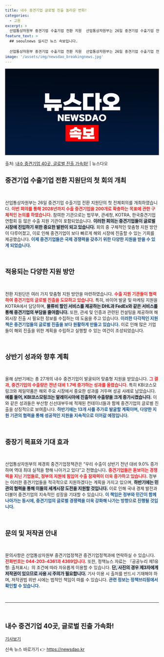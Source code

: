 ```yaml
---
title: 내수 중견기업 글로벌 진출 놀라운 변화!
categories:
  - 고용
excerpt: >
  산업통상자원부 중견기업 수출기업 전환 지원  산업통상자원부는 26일 중견기업 수출기업 전환 지원단 첫 전체회…
feature_text: >
  ## seoulnews 실시간 뉴스 속보입니다.

  산업통상자원부 중견기업 수출기업 전환 지원  산업통상자원부는 26일 중견기업 수출기업 전환 지원단 첫 전체회…
image: '/assets/img/newsdao_breakingnews.jpg'
---
```


![뉴스다오 속보](/assets/img/newsdao_breakingnews.jpg)

<p>출처: <a href="https://newsdao.kr/5058" rel="dofollow">내수 중견기업 40곳, 글로벌 진출 가속화!</a> | 뉴스다오</p>

<h2 data-ke-size="size26">중견기업 수출기업 전환 지원단의 첫 회의 개최</h2>

<p data-ke-size="size16">&nbsp;</p>

산업통상자원부는 26일 중견기업 수출기업 전환 지원단의 첫 전체회의를 개최하였습니다. <b><span style="color: #ee2323;">이번 회의를 통해 2028년까지 수출 중견기업을 200개로 확충하는 목표에 관한 구체적인 논의를 하였습니다.</span></b> 참여한 기관으로는 법무부, 관세청, KOTRA, 한국중견기업연합회 등 많은 수출 지원 기관이 포함되었습니다. <b><span style="background-color: #21538527;">이러한 회의는 중견기업들이 글로벌 시장에 진입하기 위한 중요한 발판이 되고 있습니다.</span></b> 회의 중 구체적인 맞춤형 지원 방안이 다루어졌고, 이로 인해 중견기업이 보다 빠르게 해외 시장에 진출할 수 있는 기회를 제공했습니다. <b><span style="color: #1a5490;">이제 중견기업들은 국제 경쟁력을 갖추기 위한 다양한 지원을 받을 수 있게 되었습니다.</span></b>

<p data-ke-size="size16">&nbsp;</p>

<h2 data-ke-size="size26">적용되는 다양한 지원 방안</h2>

<p data-ke-size="size16">&nbsp;</p>

전환 지원단은 여러 가지 맞춤형 지원 방안을 마련하였습니다. <b><span style="color: #ee2323;">수출 지원 기관들이 협력하여 중견기업의 글로벌 진출을 도모하고 있습니다.</span></b> 특히, 바이어 발굴 및 마케팅 지원을 KOTRA에서 담당하며, <b><span style="background-color: #21538527;">물류비 할인 서비스를 제공하는 DHL과 FedEx와 같은 서비스를 통해 중견기업의 부담을 줄여줍니다.</span></b> 또한, 관세 및 인증과 관련된 컨설팅을 제공하여 해외시장 진출 시 필요한 정보를 수집하는 데 도움을 주고 있습니다. <b><span style="color: #1a5490;">이러한 다각적인 지원책은 중견기업들의 글로벌 진출을 보다 원활하게 만들고 있습니다.</span></b> 이로 인해 많은 기업들이 해외 진출을 위한 계획을 수립하고 실행할 수 있는 여건이 조성되었습니다.

<p data-ke-size="size16">&nbsp;</p>

<h2 data-ke-size="size26">상반기 성과와 향후 계획</h2>

<p data-ke-size="size16">&nbsp;</p>

올해 상반기에는 총 27개의 내수 중견기업이 발굴되어 맞춤형 지원을 받았습니다. <b><span style="color: #ee2323;">그 결과, 중견기업의 수출량은 전년 대비 1.7배 증가하는 성과를 올렸습니다.</span></b> 특히 KBI코스모링크와 제일약품은 해외 주요 시장에서 중요한 성과를 거두며 성공 사례로 남았습니다. <b><span style="background-color: #21538527;">예를 들어, KBI코스모링크는 말레이시아에 진출하여 수출량을 크게 증가시켰습니다.</span></b> 이와 같은 성과들은 부산항 신선대부두에 적재된 컨테이너들과 함께 중견기업의 글로벌 진출을 상징적으로 보여줍니다. <b><span style="color: #1a5490;">하반기에는 13개 사를 추가로 발굴할 계획이며, 다양한 지원 기관의 협력을 통해 성공적인 지원을 지속적으로 이어갈 예정입니다.</span></b>

<p data-ke-size="size16">&nbsp;</p>

<h2 data-ke-size="size26">중장기 목표와 기대 효과</h2>

<p data-ke-size="size16">&nbsp;</p>

산업통상자원부의 제경희 중견기업정책관은 “우리 수출이 상반기 전년 대비 9.0% 증가하며 역대 최대 실적을 향해 나아가고 있다”고 전했습니다. <b><span style="color: #ee2323;">중견기업들은 돋보이는 경쟁력을 지닌 기업들로, 정부의 지원에 힘입어 수출 잠재력이 더욱 증가하고 있습니다.</span></b> 정부는 이러한 중견기업들을 적극적으로 지원하겠다는 계획을 가지고 있으며, <b><span style="background-color: #21538527;">하반기에는 민관의 협력을 통해 이들의 세계시장 도전을 지원할 것입니다.</span></b> 이로 인해 국내 경제 발전과 더불어 중견기업의 지속적인 성장을 기대할 수 있습니다. <b><span style="color: #1a5490;">이 책임은 정부와 민간이 함께 나아가는 동시에, 중견기업의 글로벌 경쟁력을 더욱 강화해 나가는 방향으로 진행될 것입니다.</span></b>

<p data-ke-size="size16">&nbsp;</p>

<h2 data-ke-size="size26">문의 및 저작권 안내</h2>

<p data-ke-size="size16">&nbsp;</p>

문의사항은 산업통상자원부 중견기업정책관 중견기업정책과에 연락하실 수 있습니다. <b><span style="color: #ee2323;">전화번호는 044-203-4361과 4369입니다.</span></b> 또한, 정책뉴스 자료는 『공공누리 제1유형: 출처표시』의 조건에 따라 자유롭게 이용할 수 있습니다. <b><span style="background-color: #21538527;">단, 사진의 경우 제3자에게 저작권이 있으므로 사용 시 주의가 필요합니다.</span></b> 기사 이용 시 출처를 반드시 기재해야 하며, 저작권법 위반 시에는 법적인 책임이 따를 수 있습니다. <b><span style="color: #1a5490;">관련 정보는 정책브리핑에서 확인할 수 있습니다.</span></b> 

<p data-ke-size="size16">&nbsp;</p>

<hr>

<p data-ke-size="size16">&nbsp;</p>

<article>
    <h2 data-ke-size="size26">내수 중견기업 40곳, 글로벌 진출 가속화!</h2>
    <p data-ke-size="size16"><a href="https://newsdao.kr/5058">기사보기</a></p>
</article> 

신속 뉴스 바로가기 👉 <a href="https://newsdao.kr" rel="dofollow">https://newsdao.kr</a>


